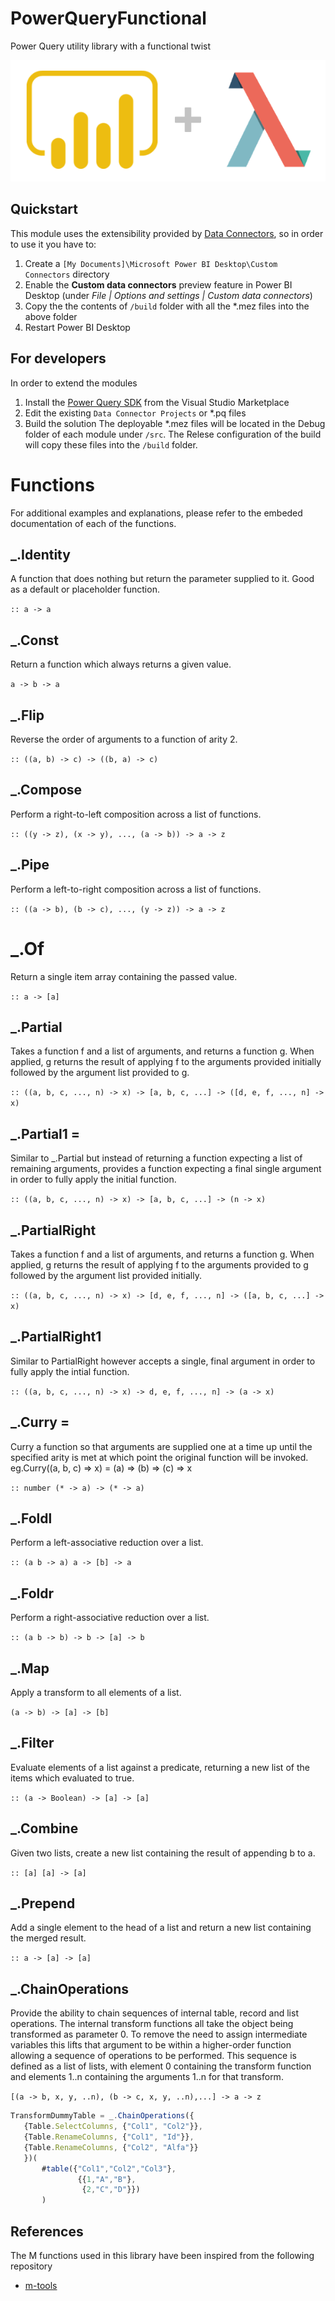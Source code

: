 # PowerQueryFunctional
Power Query utility library with a functional twist

![PowerBI](media/heading.PNG)

## Quickstart
This module uses the extensibility provided by [Data Connectors](https://github.com/Microsoft/DataConnectors), so in order to use it you have to:
1. Create a `[My Documents]\Microsoft Power BI Desktop\Custom Connectors` directory
2. Enable the **Custom data connectors** preview feature in Power BI Desktop (under *File | Options and settings | Custom data connectors*)
3. Copy the the contents of `/build` folder with all the *.mez files into the above folder
4. Restart Power BI Desktop


## For developers 
In order to extend the modules 
1. Install the [Power Query SDK](https://aka.ms/powerquerysdk) from the Visual Studio Marketplace
2. Edit the existing `Data Connector Projects` or *.pq files 
3. Build the solution
The deployable *.mez files will be located in the Debug folder of each module under `/src`. The Relese configuration of the build will copy these files into the `/build` folder.

# Functions
For additional examples and explanations, please refer to the embeded documentation of each of the functions.
## _.Identity
A function that does nothing but return the parameter supplied to it. Good as a default or placeholder function.

`:: a -> a`

## _.Const
Return a function which always returns a given value.

`a -> b -> a`

## _.Flip
Reverse the order of arguments to a function of arity 2.

`:: ((a, b) -> c) -> ((b, a) -> c)`

## _.Compose 
Perform a right-to-left composition across a list of functions.

`:: ((y -> z), (x -> y), ..., (a -> b)) -> a -> z`

## _.Pipe
Perform a left-to-right composition across a list of functions.

`:: ((a -> b), (b -> c), ..., (y -> z)) -> a -> z`

# _.Of
Return a single item array containing the passed value.

`:: a -> [a]`

## _.Partial
Takes a function f and a list of arguments, and returns a function g. When applied, g returns the result of applying f to the arguments provided initially followed by the argument list provided to g.

`:: ((a, b, c, ..., n) -> x) -> [a, b, c, ...] -> ([d, e, f, ..., n] -> x)`

## _.Partial1 = 
Similar to _.Partial but instead of returning a function expecting a list of remaining arguments, provides a function expecting a final single argument in order to fully apply the initial function.

`:: ((a, b, c, ..., n) -> x) -> [a, b, c, ...] -> (n -> x)`

## _.PartialRight
Takes a function f and a list of arguments, and returns a function g. When applied, g returns the result of applying f to the arguments provided to g followed by the argument list provided initially.

`:: ((a, b, c, ..., n) -> x) -> [d, e, f, ..., n] -> ([a, b, c, ...] -> x)`

## _.PartialRight1
Similar to PartialRight however accepts a single, final argument in order to fully apply the intial function.

`:: ((a, b, c, ..., n) -> x) -> d, e, f, ..., n] -> (a -> x)`

## _.Curry = 
Curry a function so that arguments are supplied one at a time up until the specified arity is met at which point the original function will be invoked. 
<br>eg.Curry((a, b, c) => x) = (a) => (b) => (c) => x

`:: number (* -> a) -> (* -> a)`

## _.Foldl 
Perform a left-associative reduction over a list.

`:: (a b -> a) a -> [b] -> a`

## _.Foldr
Perform a right-associative reduction over a list.

`:: (a b -> b) -> b -> [a] -> b`

## _.Map 
Apply a transform to all elements of a list.

`(a -> b) -> [a] -> [b]`

## _.Filter 
Evaluate elements of a list against a predicate, returning a new list of the items which evaluated to true.

`:: (a -> Boolean) -> [a] -> [a]`

## _.Combine 
Given two lists, create a new list containing the result of appending b to a.

`:: [a] [a] -> [a]`

## _.Prepend 
Add a single element to the head of a list and return a new list containing the merged result.

`:: a -> [a] -> [a]`

## _.ChainOperations
Provide the ability to chain sequences of internal table, record and list operations.
The internal transform functions all take the object being transformed as parameter 0. To remove the need to assign intermediate variables this lifts that argument to be within a higher-order function allowing a sequence of operations to be performed. This sequence is defined as a list of lists, with element 0 containing the transform function and elements 1..n containing the arguments 1..n for that transform.
 
 `[(a -> b, x, y, ..n), (b -> c, x, y, ..n),...] -> a -> z`
 ```javascript
 TransformDummyTable = _.ChainOperations({
    {Table.SelectColumns, {"Col1", "Col2"}},
    {Table.RenameColumns, {"Col1", "Id"}},
    {Table.RenameColumns, {"Col2", "Alfa"}}
    })( 
        #table({"Col1","Col2","Col3"},
                {{1,"A","B"},
                 {2,"C","D"}})
        )
```

## References

The M functions used in this library have been inspired from the following repository
* [m-tools](https://github.com/acaprojects/m-tools)